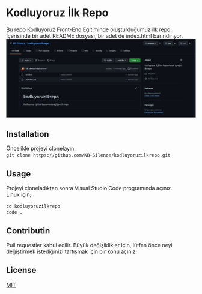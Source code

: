 # **Kodluyoruz İlk Repo**  

Bu repo [Kodluyoruz](https://github.com/KB-Silence/kodluyoruzilkrepo.git) Front-End Eğitiminde oluşturduğumuz ilk repo. İçerisinde bir adet README dosyası, bir adet de index.html barındırıyor.
![](kodluyoruzilkrepo.png)
## Installation
Öncelikle projeyi clonelayın.  
`git clone https://github.com/KB-Silence/kodluyoruzilkrepo.git`  
## Usage  
Projeyi cloneladıktan sonra Visual Studio Code programında açınız.  
Linux için;  
```
cd kodluyoruzilkrepo
code .
```  

## Contributin
Pull requestler kabul edilir. Büyük değişiklikler için, lütfen önce neyi değiştirmek istediğinizi tartışmak için bir konu açınız.

## License
[MIT](LICENSE)